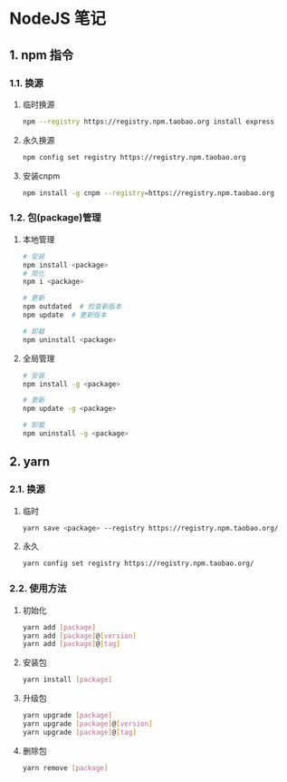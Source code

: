 # NodeJS 笔记

## 1. npm 指令

### 1.1. 换源

1. 临时换源

    ```bash
    npm --registry https://registry.npm.taobao.org install express
    ```

2. 永久换源

    ```bash
    npm config set registry https://registry.npm.taobao.org
    ```

3. 安装cnpm

    ```bash
    npm install -g cnpm --registry=https://registry.npm.taobao.org
    ```

### 1.2. 包(package)管理

1. 本地管理

    ```bash
    # 安装
    npm install <package>
    # 简化
    npm i <package>

    # 更新
    npm outdated  # 检查新版本
    npm update  # 更新版本

    # 卸载
    npm uninstall <package>
    ```

2. 全局管理

    ```bash
    # 安装
    npm install -g <package>

    # 更新
    npm update -g <package>

    # 卸载
    npm uninstall -g <package>
    ```

## 2. yarn

### 2.1. 换源

1. 临时

    ```bash
    yarn save <package> --registry https://registry.npm.taobao.org/
    ```

2. 永久

    ```bash
    yarn config set registry https://registry.npm.taobao.org/
    ```

### 2.2. 使用方法

1. 初始化

    ```bash
    yarn add [package]
    yarn add [package]@[version]
    yarn add [package]@[tag]
    ```

2. 安装包

    ```bash
    yarn install [package]
    ```

3. 升级包

    ```bash
    yarn upgrade [package]
    yarn upgrade [package]@[version]
    yarn upgrade [package]@[tag]
    ```

4. 删除包

    ```bash
    yarn remove [package]
    ```

